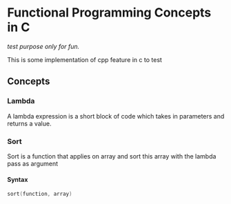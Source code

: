 # Functional Programming Concepts in C

*test purpose only for fun.*

This is some implementation of cpp feature in c to test 

## Concepts

### Lambda

A lambda expression is a short block of code which takes in parameters and returns a value.

### Sort

Sort is a function that applies on array and sort this array with the lambda pass as argument

#### Syntax
```c
sort(function, array)
```
